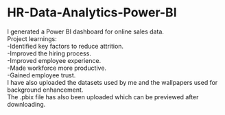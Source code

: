 # HR-Data-Analytics-Power-BI              
I generated a Power BI dashboard for online sales data.                   
Project learnings:                          
-Identified key factors to reduce attrition.                    
-Improved the hiring process.                        
-Improved employee experience.                  
-Made workforce more productive.                    
-Gained employee trust.                               
I have also uploaded the datasets used by me and the wallpapers used for background enhancement.                   
The .pbix file has also been uploaded which can be previewed after downloading.                                                         
